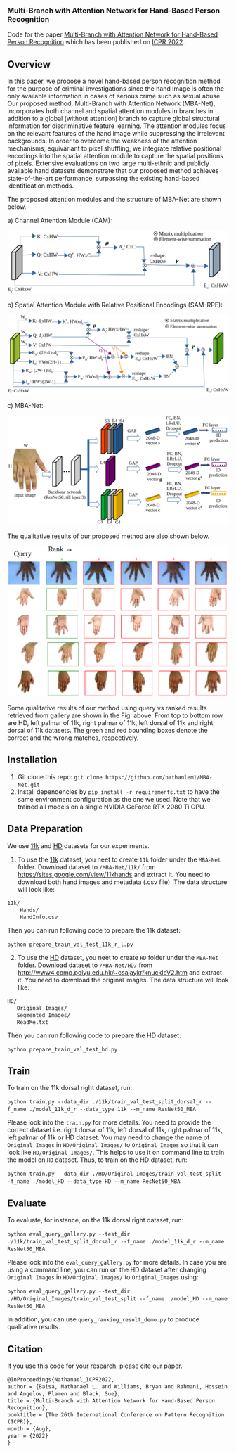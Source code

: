 ### Multi-Branch with Attention Network for Hand-Based Person Recognition

Code for the paper [Multi-Branch with Attention Network for Hand-Based Person Recognition](https://ieeexplore.ieee.org/document/9956555) which has been published on [ICPR 2022](https://www.icpr2022.com/).


## Overview
In this paper, we propose a novel hand-based person recognition method for the purpose of criminal investigations since the hand image is often the only available information in cases of serious crime such as sexual abuse. Our proposed method, Multi-Branch with Attention Network (MBA-Net), incorporates both channel and spatial attention modules in branches in addition to a global (without attention) branch to capture global structural information for discriminative feature learning. The attention modules focus on the relevant features of the hand image while suppressing the irrelevant backgrounds. In order to overcome the weakness of the attention mechanisms, equivariant to pixel shuffling, we integrate relative positional encodings into the spatial attention module to capture the spatial positions of pixels. Extensive evaluations on two large multi-ethnic and publicly available hand datasets demonstrate that our proposed method achieves state-of-the-art performance, surpassing the existing hand-based identification methods. 


The proposed attention modules and the structure of MBA-Net are shown below.

a) Channel Attention Module (CAM):

![](./doc_images/CAM.png)

b) Spatial Attention Module with Relative Positional Encodings (SAM-RPE):

![](./doc_images/SAM.png)

c) MBA-Net:

![](./doc_images/MBA_Net.png)



The qualitative results of our proposed method are also shown below. 

![](./doc_images/results_demo.png)

Some qualitative results of our method using query vs
ranked results retrieved from gallery are shown in the Fig. above. From top to bottom row
are HD, left palmar of 11k, right palmar of 11k, left dorsal
of 11k and right dorsal of 11k datasets. The green and red
bounding boxes denote the correct and the wrong matches,
respectively.


## Installation

1. Git clone this repo: `git clone https://github.com/nathanlem1/MBA-Net.git`
2. Install dependencies by `pip install -r requirements.txt` to have the same environment configuration as the one we used. Note that we trained all models on a single NVIDIA GeForce RTX 2080 Ti GPU.


## Data Preparation
We use [11k](https://sites.google.com/view/11khands) and [HD](http://www4.comp.polyu.edu.hk/~csajaykr/knuckleV2.htm) datasets for our experiments.

1. To use the [11k](https://sites.google.com/view/11khands) dataset, you neet to create `11k` folder under the `MBA-Net` folder. Download dataset to `/MBA-Net/11k/` from https://sites.google.com/view/11khands and extract it. You need to download both hand images and metadata (.csv file). The data structure will look like:

```
11k/
    Hands/
    HandInfo.csv
```
Then you can run following code to prepare the 11k dataset: 

`python prepare_train_val_test_11k_r_l.py`

2. To use the [HD](http://www4.comp.polyu.edu.hk/~csajaykr/knuckleV2.htm) dataset, you neet to create `HD` folder under the `MBA-Net` folder. Download dataset to `/MBA-Net/HD/` from http://www4.comp.polyu.edu.hk/~csajaykr/knuckleV2.htm and extract it. You need to download the original images. The data structure will look like:

```
HD/
   Original Images/
   Segmented Images/
   ReadMe.txt
```
Then you can run following code to prepare the HD dataset: 

`python prepare_train_val_test_hd.py`


## Train
To train on the 11k dorsal right dataset, run:  

`python train.py --data_dir ./11k/train_val_test_split_dorsal_r --f_name ./model_11k_d_r --data_type 11k --m_name ResNet50_MBA`

Please look into the `train.py` for more details. You need to provide the correct dataset i.e. right dorsal of 11k, left dorsal of 11k, right palmar of 11k, left palmar of 11k or HD dataset. 
You may need to change the name of `Original Images` in `HD/Original Images/` to `Original_Images` so that it can look like `HD/Original_Images/`. This helps to use it on command line to train the model on `HD` dataset.
Thus, to train on the HD dataset, run:

`python train.py --data_dir ./HD/Original_Images/train_val_test_split --f_name ./model_HD --data_type HD --m_name ResNet50_MBA`


## Evaluate
To evaluate, for instance, on the 11k dorsal right dataset, run:

`python eval_query_gallery.py --test_dir ./11k/train_val_test_split_dorsal_r --f_name ./model_11k_d_r --m_name ResNet50_MBA`

Please look into the `eval_query_gallery.py` for more details. In case you are using a command line, you can run on the HD dataset
after changing `Original Images` in `HD/Original Images/` to `Original_Images` using:

`python eval_query_gallery.py --test_dir ./HD/Original_Images/train_val_test_split --f_name ./model_HD --m_name ResNet50_MBA`

In addition, you can use `query_ranking_result_demo.py` to produce qualitative results.


## Citation

If you use this code for your research, please cite our paper.

```
@InProceedings{Nathanael_ICPR2022,
author = {Baisa, Nathanael L. and Williams, Bryan and Rahmani, Hossein and Angelov, Plamen and Black, Sue},
title = {Multi-Branch with Attention Network for Hand-Based Person Recognition},
booktitle = {The 26th International Conference on Pattern Recognition (ICPR)},
month = {Aug},
year = {2022}
}
```
